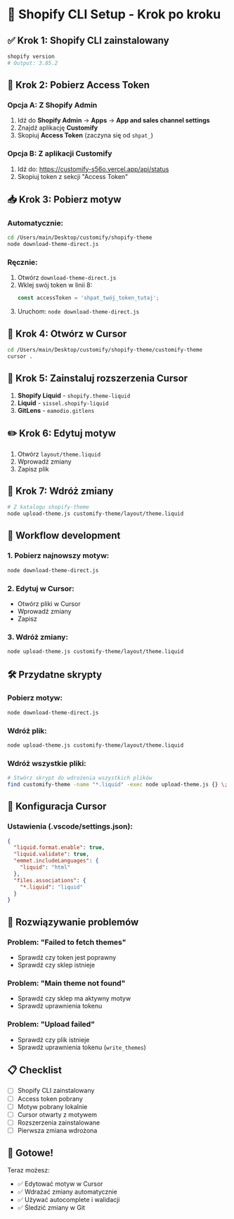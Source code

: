# 🚀 Shopify CLI Setup - Krok po kroku

## ✅ **Krok 1: Shopify CLI zainstalowany**
```bash
shopify version
# Output: 3.85.2
```

## 🔐 **Krok 2: Pobierz Access Token**

### **Opcja A: Z Shopify Admin**
1. Idź do **Shopify Admin** → **Apps** → **App and sales channel settings**
2. Znajdź aplikację **Customify**
3. Skopiuj **Access Token** (zaczyna się od `shpat_`)

### **Opcja B: Z aplikacji Customify**
1. Idź do: https://customify-s56o.vercel.app/api/status
2. Skopiuj token z sekcji "Access Token"

## 📥 **Krok 3: Pobierz motyw**

### **Automatycznie:**
```bash
cd /Users/main/Desktop/customify/shopify-theme
node download-theme-direct.js
```

### **Ręcznie:**
1. Otwórz `download-theme-direct.js`
2. Wklej swój token w linii 8:
   ```javascript
   const accessToken = 'shpat_twój_token_tutaj';
   ```
3. Uruchom: `node download-theme-direct.js`

## 🎯 **Krok 4: Otwórz w Cursor**

```bash
cd /Users/main/Desktop/customify/shopify-theme/customify-theme
cursor .
```

## 🔧 **Krok 5: Zainstaluj rozszerzenia Cursor**

1. **Shopify Liquid** - `shopify.theme-liquid`
2. **Liquid** - `sissel.shopify-liquid`
3. **GitLens** - `eamodio.gitlens`

## ✏️ **Krok 6: Edytuj motyw**

1. Otwórz `layout/theme.liquid`
2. Wprowadź zmiany
3. Zapisz plik

## 🚀 **Krok 7: Wdróż zmiany**

```bash
# Z katalogu shopify-theme
node upload-theme.js customify-theme/layout/theme.liquid
```

## 🔄 **Workflow development**

### **1. Pobierz najnowszy motyw:**
```bash
node download-theme-direct.js
```

### **2. Edytuj w Cursor:**
- Otwórz pliki w Cursor
- Wprowadź zmiany
- Zapisz

### **3. Wdróż zmiany:**
```bash
node upload-theme.js customify-theme/layout/theme.liquid
```

## 🛠️ **Przydatne skrypty**

### **Pobierz motyw:**
```bash
node download-theme-direct.js
```

### **Wdróż plik:**
```bash
node upload-theme.js customify-theme/layout/theme.liquid
```

### **Wdróż wszystkie pliki:**
```bash
# Stwórz skrypt do wdrożenia wszystkich plików
find customify-theme -name "*.liquid" -exec node upload-theme.js {} \;
```

## 🎨 **Konfiguracja Cursor**

### **Ustawienia (.vscode/settings.json):**
```json
{
  "liquid.format.enable": true,
  "liquid.validate": true,
  "emmet.includeLanguages": {
    "liquid": "html"
  },
  "files.associations": {
    "*.liquid": "liquid"
  }
}
```

## 🚨 **Rozwiązywanie problemów**

### **Problem: "Failed to fetch themes"**
- Sprawdź czy token jest poprawny
- Sprawdź czy sklep istnieje

### **Problem: "Main theme not found"**
- Sprawdź czy sklep ma aktywny motyw
- Sprawdź uprawnienia tokenu

### **Problem: "Upload failed"**
- Sprawdź czy plik istnieje
- Sprawdź uprawnienia tokenu (`write_themes`)

## 📋 **Checklist**

- [ ] Shopify CLI zainstalowany
- [ ] Access token pobrany
- [ ] Motyw pobrany lokalnie
- [ ] Cursor otwarty z motywem
- [ ] Rozszerzenia zainstalowane
- [ ] Pierwsza zmiana wdrożona

## 🎉 **Gotowe!**

Teraz możesz:
- ✅ Edytować motyw w Cursor
- ✅ Wdrażać zmiany automatycznie
- ✅ Używać autocomplete i walidacji
- ✅ Śledzić zmiany w Git
